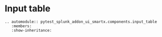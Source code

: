 # Input table

```{eval-rst}
.. automodule:: pytest_splunk_addon_ui_smartx.components.input_table
   :members:
   :show-inheritance:
```
